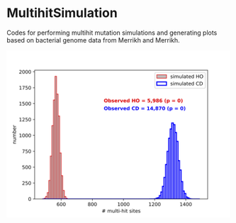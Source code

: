 # MultihitSimulation
Codes for performing multihit mutation simulations and generating plots based on bacterial genome data from Merrikh and Merrikh.

![](img/hsmut_sites_50strains_100.png)
